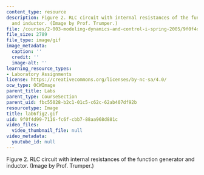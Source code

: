 ```yaml
---
content_type: resource
description: Figure 2. RLC circuit with internal resistances of the function generator
  and inductor. (Image by Prof. Trumper.)
file: /courses/2-003-modeling-dynamics-and-control-i-spring-2005/9f0f4d997116fc6fcbb788aa968d881c_lab6fig2.gif
file_size: 2789
file_type: image/gif
image_metadata:
  caption: ''
  credit: ''
  image-alt: ''
learning_resource_types:
- Laboratory Assignments
license: https://creativecommons.org/licenses/by-nc-sa/4.0/
ocw_type: OCWImage
parent_title: Labs
parent_type: CourseSection
parent_uid: fbc55028-b2c1-01c5-c62c-62ab407df92b
resourcetype: Image
title: lab6fig2.gif
uid: 9f0f4d99-7116-fc6f-cbb7-88aa968d881c
video_files:
  video_thumbnail_file: null
video_metadata:
  youtube_id: null
---
```

Figure 2. RLC circuit with internal resistances of the function generator and inductor. (Image by Prof. Trumper.)